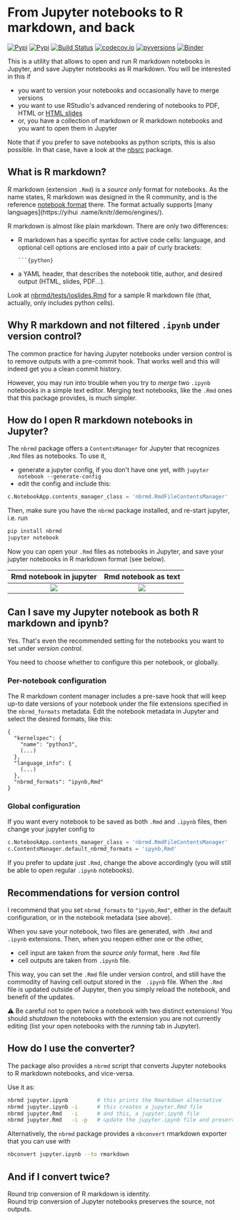 # From Jupyter notebooks to R markdown, and back

[![Pypi](https://img.shields.io/pypi/v/nbrmd.svg)](https://pypi.python.org/pypi/nbrmd)
[![Pypi](https://img.shields.io/pypi/l/nbrmd.svg)](https://pypi.python.org/pypi/nbrmd)
[![Build Status](https://travis-ci.com/mwouts/nbrmd.svg?branch=master)](https://travis-ci.com/mwouts/nbrmd)
[![codecov.io](https://codecov.io/github/mwouts/nbrmd/coverage.svg?branch=master)](https://codecov.io/github/mwouts/nbrmd?branch=master)
[![pyversions](https://img.shields.io/pypi/pyversions/nbrmd.svg)](https://pypi.python.org/pypi/nbrmd)
[![Binder](https://mybinder.org/badge.svg)](https://mybinder.org/v2/gh/mwouts/nbrmd/master)


This is a utility that allows to open and run R markdown notebooks in Jupyter, and save Jupyter notebooks as R markdown. You will be interested in this if
- you want to version your notebooks and occasionally have to merge versions
- you want to use RStudio's advanced rendering of notebooks to PDF, HTML or [HTML slides](https://rmarkdown.rstudio.com/ioslides_presentation_format.html)
- or, you have a collection of markdown or R markdown notebooks and you want to open them in Jupyter

Note that if you prefer to save notebooks as python scripts, this is also possible. In that case, have a look at the [nbsrc](https://github.com/mwouts/nbsrc) package.

## What is R markdown?

R markdown (extension `.Rmd`) is a *source only* format for notebooks.
As the name states, R markdown was designed in the R community, and is
the reference [notebook format](https://rmarkdown.rstudio.com/) there.
The format actually supports [many languages](https://yihui
.name/knitr/demo/engines/).

R markdown is almost like plain markdown. There are only two differences:
- R markdown has a specific syntax for active code cells: language, and
optional cell options are enclosed into a pair of curly brackets:

    ```
    ```{python}

- a YAML header, that describes the notebook title, author, and desired
output (HTML, slides, PDF...).

Look at [nbrmd/tests/ioslides.Rmd](https://github.com/mwouts/nbrmd/blob/master/tests/ioslides.Rmd) for a sample R markdown file (that, actually, only includes python cells).

## Why R markdown and not filtered `.ipynb` under version control?

The common practice for having Jupyter notebooks under version control is
to remove outputs with a pre-commit hook. That works well and this will
indeed get you a clean commit history.

However, you may run into trouble when you try to *merge* two `.ipynb`
notebooks in a simple text editor. Merging text notebooks, like the `.Rmd`
ones that this package provides, is much simpler.

## How do I open R markdown notebooks in Jupyter?

The `nbrmd` package offers a `ContentsManager` for Jupyter that recognizes `
.Rmd` files as notebooks. To use it,
- generate a jupyter config, if you don't have one yet, with `jupyter notebook --generate-config`
- edit the config and include this:
```python
c.NotebookApp.contents_manager_class = 'nbrmd.RmdFileContentsManager'
```

Then, make sure you have the `nbrmd` package installed, and re-start jupyter, i.e. run
```bash
pip install nbrmd
jupyter notebook
```

Now you can open your `.Rmd` files as notebooks in Jupyter,
and save your jupyter notebooks in R markdown format (see below).

Rmd notebook in jupyter     | Rmd notebook as text
:--------------------------:|:-----------------------:
![](https://raw.githubusercontent.com/mwouts/nbrmd/master/img/rmd_notebook.png)   | ![](https://raw.githubusercontent.com/mwouts/nbrmd/master/img/rmd_in_text_editor.png)


## Can I save my Jupyter notebook as both R markdown and ipynb?

Yes. That's even the recommended setting for the notebooks you want to
set under *version control*.

You need to choose whether to configure this per notebook, or globally.

### Per-notebook configuration

The R markdown content manager includes a pre-save hook that will keep up-to date versions of your notebook
under the file extensions specified in the `nbrmd_formats` metadata. Edit the notebook metadata in Jupyter and
select the desired formats, like this:
```
{
  "kernelspec": {
    "name": "python3",
    (...)
  },
  "language_info": {
    (...)
  },
  "nbrmd_formats": "ipynb,Rmd"
}
```

### Global configuration

If you want every notebook to be saved as both `.Rmd` and `.ipynb` files, then change your jupyter config to
```python
c.NotebookApp.contents_manager_class = 'nbrmd.RmdFileContentsManager'
c.ContentsManager.default_nbrmd_formats = 'ipynb,Rmd'
```

If you prefer to update just `.Rmd`, change the above accordingly (you will
still be able to open regular `.ipynb` notebooks).

## Recommendations for version control

I recommend that you set `nbrmd_formats` to `"ipynb,Rmd"`, either
in the default configuration, or in the notebook metadata (see above).

When you save your notebook, two files are generated,
with `.Rmd` and `.ipynb` extensions. Then, when you reopen
either one or the other,
- cell input are taken from the _source only_ format, here `.Rmd` file
- cell outputs are taken from `.ipynb` file.

This way, you can set the `.Rmd` file under version control, and still have
the commodity of having cell output stored in the ` .ipynb` file. When
the `.Rmd` file is updated outside of Jupyter, then you simply reload the
notebook, and benefit of the updates.

:warning: Be careful not to open twice a notebook with two distinct
extensions! You should _shutdown_ the notebooks with the extension you are not
currently editing (list your open notebooks with the _running_ tab in Jupyter).

## How do I use the converter?

The package also provides a `nbrmd` script that converts Jupyter notebooks to R markdown notebooks, and vice-versa.

Use it as:
```bash
nbrmd jupyter.ipynb         # this prints the Rmarkdown alternative
nbrmd jupyter.ipynb -i      # this creates a jupyter.Rmd file
nbrmd jupyter.Rmd   -i      # and this, a jupyter.ipynb file
nbrmd jupyter.Rmd   -i -p   # update the jupyter.ipynb file and preserve outputs that correspond to unchanged inputs
```

Alternatively, the `nbrmd` package provides a `nbconvert` rmarkdown exporter that you can use with
```bash
nbconvert jupyter.ipynb --to rmarkdown
```

## And if I convert twice?

Round trip conversion of R markdown is identity.  
Round trip conversion of Jupyter notebooks preserves the source, not outputs.


